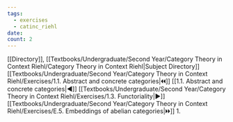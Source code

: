 ```yaml
---
tags:
  - exercises
  - catinc_riehl
date: 
count: 2
---
```

[[Directory]], [[Textbooks/Undergraduate/Second Year/Category Theory in Context Riehl/Category Theory in Context Riehl|Subject Directory]]
[[Textbooks/Undergraduate/Second Year/Category Theory in Context Riehl/Exercises/1.1. Abstract and concrete categories|🞀🞀]] [[1.1. Abstract and concrete categories|◀]] [[Textbooks/Undergraduate/Second Year/Category Theory in Context Riehl/Exercises/1.3. Functoriality|▶]] [[Textbooks/Undergraduate/Second Year/Category Theory in Context Riehl/Exercises/E.5. Embeddings of abelian categories|🞂🞂]]
1. 